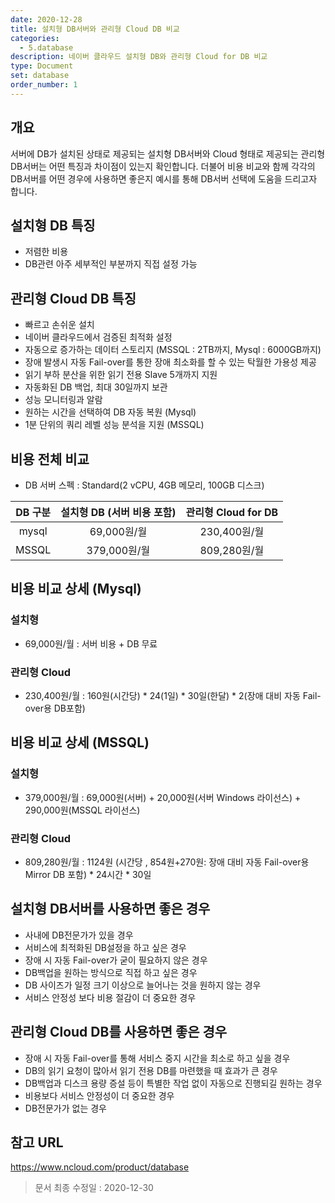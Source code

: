 ```yaml
---
date: 2020-12-28
title: 설치형 DB서버와 관리형 Cloud DB 비교
categories:
  - 5.database
description: 네이버 클라우드 설치형 DB와 관리형 Cloud for DB 비교
type: Document
set: database
order_number: 1
---
```

## 개요
서버에 DB가 설치된 상태로 제공되는 설치형 DB서버와 Cloud 형태로 제공되는 관리형 DB서버는 어떤 특징과 차이점이 있는지 확인합니다.
더불어 비용 비교와 함께 각각의 DB서버를 어떤 경우에 사용하면 좋은지 예시를 통해 DB서버 선택에 도움을 드리고자 합니다.


## 설치형 DB  특징
- 저렴한 비용
- DB관련 아주 세부적인 부분까지 직접 설정 가능

## 관리형 Cloud DB 특징
- 빠르고 손쉬운 설치
- 네이버 클라우드에서 검증된 최적화 설정
- 자동으로 증가하는 데이터 스토리지 (MSSQL : 2TB까지, Mysql : 6000GB까지)
- 장애 발생시 자동 Fail-over를 통한 장애 최소화를 할 수 있는 탁월한 가용성 제공
- 읽기 부하 분산을 위한 읽기 전용 Slave 5개까지 지원
- 자동화된 DB 백업, 최대 30일까지 보관
- 성능 모니터링과 알람
- 원하는 시간을 선택하여 DB 자동 복원 (Mysql)
- 1분 단위의 쿼리 레벨 성능 분석을 지원 (MSSQL)

## 비용 전체 비교
- DB 서버 스펙 : Standard(2 vCPU, 4GB 메모리, 100GB 디스크)

| DB 구분 | 설치형 DB (서버 비용 포함) | 관리형 Cloud for DB  |
| :----: | :----: | :----: |
| mysql | 69,000원/월 | 230,400원/월 |
| MSSQL | 379,000원/월 | 809,280원/월 |


## 비용 비교 상세 (Mysql)

### 설치형
- 69,000원/월 : 서버 비용 + DB 무료

### 관리형 Cloud
- 230,400원/월 : 160원(시간당) * 24(1일) * 30일(한달) * 2(장애 대비 자동 Fail-over용 DB포함)


## 비용 비교 상세 (MSSQL)

### 설치형
- 379,000원/월 : 69,000원(서버) + 20,000원(서버 Windows 라이선스) + 290,000원(MSSQL 라이선스)


### 관리형 Cloud
- 809,280원/월 : 1124원 (시간당 , 854원+270원: 장애 대비 자동 Fail-over용 Mirror DB 포함) * 24시간 * 30일


## 설치형 DB서버를 사용하면 좋은 경우
- 사내에 DB전문가가 있을 경우
- 서비스에 최적화된 DB설정을 하고 싶은 경우
- 장애 시 자동 Fail-over가 굳이 필요하지 않은 경우
- DB백업을 원하는 방식으로 직접 하고 싶은 경우
- DB 사이즈가 일정 크기 이상으로 늘어나는 것을 원하지 않는 경우
- 서비스 안정성 보다 비용 절감이 더 중요한 경우


## 관리형 Cloud DB를 사용하면 좋은 경우
- 장애 시 자동 Fail-over를 통해 서비스 중지 시간을 최소로 하고 싶을 경우
- DB의 읽기 요청이 많아서 읽기 전용 DB를 마련했을 때 효과가 큰 경우
- DB백업과 디스크 용량 증설 등이 특별한 작업 없이 자동으로 진행되길 원하는 경우
- 비용보다 서비스 안정성이 더 중요한 경우
- DB전문가가 없는 경우



## 참고 URL
<a href="https://www.ncloud.com/product/database" target="_blank">https://www.ncloud.com/product/database</a>


> 문서 최종 수정일 : 2020-12-30